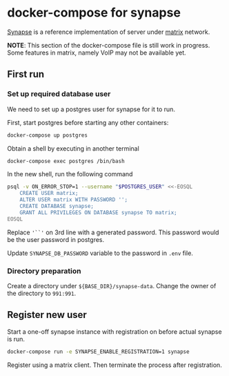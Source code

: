 # docker-compose for synapse

[Synapse] is a reference implementation of server under [matrix] network.

[Synapse]: https://github.com/matrix-org/synapse
[matrix]: https://matrix.org/

__NOTE__: This section of the docker-compose file is still work in progress.
Some features in matrix, namely VoIP may not be available yet.

## First run

### Set up required database user
We need to set up a postgres user for synapse for it to run.

First, start postgres before starting any other containers:

```bash
docker-compose up postgres
```

Obtain a shell by executing in another terminal

```bash
docker-compose exec postgres /bin/bash
```

In the new shell, run the following command

```bash
psql -v ON_ERROR_STOP=1 --username "$POSTGRES_USER" <<-EOSQL
    CREATE USER matrix;
    ALTER USER matrix WITH PASSWORD '';
    CREATE DATABASE synapse;
    GRANT ALL PRIVILEGES ON DATABASE synapse TO matrix;
EOSQL
``````


Replace `'``'` on 3rd line with a generated password. This password would be
the user password in postgres.

Update `SYNAPSE_DB_PASSWORD` variable to the password in `.env` file.

### Directory preparation

Create a directory under `${BASE_DIR}/synapse-data`. Change the owner of the
directory to `991:991`.

## Register new user

Start a one-off synapse instance with registration on before actual synapse
is run.

```bash
docker-compose run -e SYNAPSE_ENABLE_REGISTRATION=1 synapse
```

Register using a matrix client. Then terminate the process after registration.
